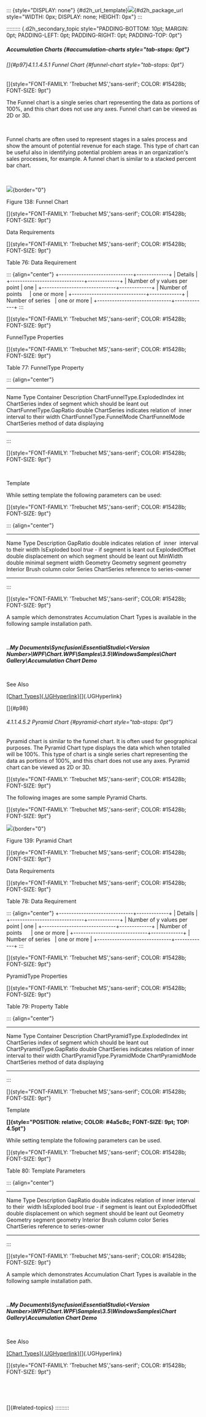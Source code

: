 ::: {style="DISPLAY: none"}
[](ms-xhelp:///?Id=d2h_url_template){#d2h_url_template}![](!package_url!){#d2h_package_url style="WIDTH: 0px; DISPLAY: none; HEIGHT: 0px"}
:::

::::::::: {.d2h_secondary_topic style="PADDING-BOTTOM: 10pt; MARGIN: 0pt; PADDING-LEFT: 0pt; PADDING-RIGHT: 0pt; PADDING-TOP: 0pt"}
##### Accumulation Charts {#accumulation-charts style="tab-stops: 0pt"}

###### []{#p97}4.1.1.4.5.1 Funnel Chart {#funnel-chart style="tab-stops: 0pt"}

[]{style="FONT-FAMILY: 'Trebuchet MS','sans-serif'; COLOR: #15428b; FONT-SIZE: 9pt"} 

The Funnel chart is a single series chart representing the data as portions of 100%, and this chart does not use any axes. Funnel chart can be viewed as 2D or 3D.

 

Funnel charts are often used to represent stages in a sales process and show the amount of potential revenue for each stage. This type of chart can be useful also in identifying potential problem areas in an organization\'s sales processes, for example. A funnel chart is similar to a stacked percent bar chart.

 

![](ImagesExt/image81_141.jpg){border="0"}

Figure 138: Funnel Chart

[]{style="FONT-FAMILY: 'Trebuchet MS','sans-serif'; COLOR: #15428b; FONT-SIZE: 9pt"} 

Data Requirements

[]{style="FONT-FAMILY: 'Trebuchet MS','sans-serif'; COLOR: #15428b; FONT-SIZE: 9pt"} 

Table 76: Data Requirement

::: {align="center"}
+------------------------------+-------------+
| Details                                    |
+------------------------------+-------------+
| Number of y values per point | one         |
+------------------------------+-------------+
| Number of points             | one or more |
+------------------------------+-------------+
| Number of series             | one or more |
+------------------------------+-------------+
:::

[]{style="FONT-FAMILY: 'Trebuchet MS','sans-serif'; COLOR: #15428b; FONT-SIZE: 9pt"} 

FunnelType Properties

[]{style="FONT-FAMILY: 'Trebuchet MS','sans-serif'; COLOR: #15428b; FONT-SIZE: 9pt"} 

Table 77: FunnelType Property

::: {align="center"}
  ------------------------------- ----------------- ------------- ------------------------------------------------------
  Name                            Type              Container     Description
  ChartFunnelType.ExplodedIndex   int               ChartSeries   index of segment which should be leant out
  ChartFunnelType.GapRatio        double            ChartSeries   indicates relation of  inner interval to their width
  ChartFunnelType.FunnelMode      ChartFunnelMode   ChartSeries   method of data displaying
  ------------------------------- ----------------- ------------- ------------------------------------------------------
:::

[]{style="FONT-FAMILY: 'Trebuchet MS','sans-serif'; COLOR: #15428b; FONT-SIZE: 9pt"} 

 

Template

While setting template the following parameters can be used:

[]{style="FONT-FAMILY: 'Trebuchet MS','sans-serif'; COLOR: #15428b; FONT-SIZE: 9pt"} 

::: {align="center"}
  ---------------- ------------- -------------------------------------------------------
  Name             Type          Description
  GapRatio         double        indicates relation of  inner  interval to their width
  IsExploded       bool          *true* - if segment is leant out
  ExplodedOffset   double        displacement on which segment should be leant out
  MinWidth         double        minimal segment width
  Geometry         Geometry      segment geometry
  Interior         Brush         column color
  Series           ChartSeries   reference to series-owner
  ---------------- ------------- -------------------------------------------------------
:::

[]{style="FONT-FAMILY: 'Trebuchet MS','sans-serif'; COLOR: #15428b; FONT-SIZE: 9pt"} 

A sample which demonstrates Accumulation Chart Types is available in the following sample installation path.

 

***..My Documents\\Syncfusion\\EssentialStudio\\\<Version Number\>\\WPF\\Chart.WPF\\Samples\\3.5\\WindowsSamples\\Chart Gallery\\Accumulation Chart Demo***

 

See Also

[[Chart Types]{.UGHyperlink}](ms-xhelp:///?Id=e5e4a303-41f8-48d4-b03d-7dc28a40182c)[]{.UGHyperlink}

[]{#p98} 

###### 4.1.1.4.5.2 Pyramid Chart {#pyramid-chart style="tab-stops: 0pt"}

Pyramid chart is similar to the funnel chart. It is often used for geographical purposes. The Pyramid Chart type displays the data which when totalled will be 100%. This type of chart is a single series chart representing the data as portions of 100%, and this chart does not use any axes. Pyramid chart can be viewed as 2D or 3D.

[]{style="FONT-FAMILY: 'Trebuchet MS','sans-serif'; COLOR: #15428b; FONT-SIZE: 9pt"} 

The following images are some sample Pyramid Charts.

[]{style="FONT-FAMILY: 'Trebuchet MS','sans-serif'; COLOR: #15428b; FONT-SIZE: 9pt"} 

![](ImagesExt/image81_142.jpg){border="0"}

Figure 139: Pyramid Chart

[]{style="FONT-FAMILY: 'Trebuchet MS','sans-serif'; COLOR: #15428b; FONT-SIZE: 9pt"} 

Data Requirements

[]{style="FONT-FAMILY: 'Trebuchet MS','sans-serif'; COLOR: #15428b; FONT-SIZE: 9pt"} 

Table 78: Data Requirement

::: {align="center"}
+------------------------------+-------------+
| Details                                    |
+------------------------------+-------------+
| Number of y values per point | one         |
+------------------------------+-------------+
| Number of points             | one or more |
+------------------------------+-------------+
| Number of series             | one or more |
+------------------------------+-------------+
:::

[]{style="FONT-FAMILY: 'Trebuchet MS','sans-serif'; COLOR: #15428b; FONT-SIZE: 9pt"} 

PyramidType Properties

[]{style="FONT-FAMILY: 'Trebuchet MS','sans-serif'; COLOR: #15428b; FONT-SIZE: 9pt"} 

Table 79: Property Table

::: {align="center"}
  -------------------------------- ------------------ ------------- ------------------------------------------------------
  Name                             Type               Container     Description
  ChartPyramidType.ExplodedIndex   int                ChartSeries   index of segment which should be leant out
  ChartPyramidType.GapRatio        double             ChartSeries   indicates relation of inner  interval to their width
  ChartPyramidType.PyramidMode     ChartPyramidMode   ChartSeries   method of data displaying
  -------------------------------- ------------------ ------------- ------------------------------------------------------
:::

[]{style="FONT-FAMILY: 'Trebuchet MS','sans-serif'; COLOR: #15428b; FONT-SIZE: 9pt"} 

Template

**[]{style="POSITION: relative; COLOR: #4a5c8c; FONT-SIZE: 9pt; TOP: 4.5pt"}** 

While setting template the following parameters can be used.

[]{style="FONT-FAMILY: 'Trebuchet MS','sans-serif'; COLOR: #15428b; FONT-SIZE: 9pt"} 

Table 80: Template Parameters

::: {align="center"}
  ---------------- ------------- ------------------------------------------------------
  Name             Type          Description
  GapRatio         double        indicates relation of inner interval to their  width
  IsExploded       bool          *true* - if segment is leant out
  ExplodedOffset   double        displacement on which segment should be leant out
  Geometry         Geometry      segment geometry
  Interior         Brush         column color
  Series           ChartSeries   reference to series-owner
  ---------------- ------------- ------------------------------------------------------
:::

[]{style="FONT-FAMILY: 'Trebuchet MS','sans-serif'; COLOR: #15428b; FONT-SIZE: 9pt"} 

A sample which demonstrates Accumulation Chart Types is available in the following sample installation path.

 

***..My Documents\\Syncfusion\\EssentialStudio\\\<Version Number\>\\WPF\\Chart.WPF\\Samples\\3.5\\WindowsSamples\\Chart Gallery\\Accumulation Chart Demo***

 

See Also

[[Chart Types]{.UGHyperlink}](ms-xhelp:///?Id=21b8eb08-0823-4f8b-9761-34ee211ba346)[]{.UGHyperlink}

[]{style="FONT-FAMILY: 'Trebuchet MS','sans-serif'; COLOR: #15428b; FONT-SIZE: 9pt"} 

 

 

[]{#related-topics}
:::::::::
